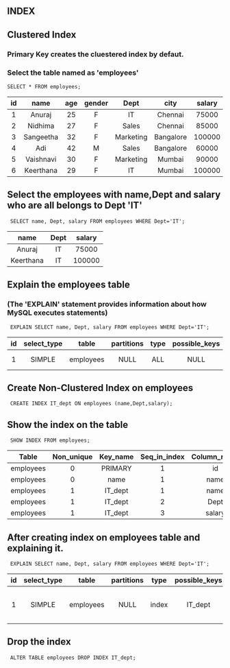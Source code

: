 ## INDEX

## Clustered Index

### Primary Key creates the cluestered index by defaut.

### Select the table named as 'employees'

```
SELECT * FROM employees;
```


| id | name      | age | gender | Dept      | city      | salary |
|:--:|:---------:|:---:|:------:|:---------:|:---------:|:------:|
|  1 | Anuraj    |  25 | F      | IT        | Chennai   |  75000 |
|  2 | Nidhima   |  27 | F      | Sales     | Chennai   |  85000 |
|  3 | Sangeetha |  32 | F      | Marketing | Bangalore | 100000 |
|  4 | Adi       |  42 | M      | Sales     | Bangalore |  60000 |
|  5 | Vaishnavi |  30 | F      | Marketing | Mumbai    |  90000 |
|  6 | Keerthana |  29 | F      | IT        | Mumbai    | 100000 |


## Select the employees with name,Dept and salary who are all belongs to Dept 'IT'

```
 SELECT name, Dept, salary FROM employees WHERE Dept='IT';
```

| name      | Dept | salary |
|:---------:|:----:|:------:|
| Anuraj    | IT   |  75000 |
| Keerthana | IT   | 100000 |


## Explain the employees table 

### (The 'EXPLAIN' statement provides information about how MySQL executes statements)

```
 EXPLAIN SELECT name, Dept, salary FROM employees WHERE Dept='IT';
 ```
 
| id | select_type | table     | partitions | type | possible_keys | key  | key_len | ref  | rows | filtered | Extra       |
|:--:|:-----------:|:---------:|:----------:|:----:|:-------------:|:----:|:-------:|:----:|:----:|:--------:|:-----------:|
|  1 | SIMPLE      | employees | NULL       | ALL  | NULL          | NULL | NULL    | NULL |    6 |    16.67 | Using where |



## Create Non-Clustered Index on employees

```
 CREATE INDEX IT_dept ON employees (name,Dept,salary);
 ```
 
## Show the index on the table

```
 SHOW INDEX FROM employees;
```

| Table     | Non_unique | Key_name | Seq_in_index | Column_name | Collation | Cardinality | Sub_part | Packed | Null | Index_type | Comment | Index_comment | Visible | Expression |
|:---------:|:----------:|:--------:|:------------:|:-----------:|:---------:|:-----------:|:--------:|:------:|:----:|:----------:|:-------:|:-------------:|:-------:|:----------:|
| employees |          0 | PRIMARY  |            1 | id          | A         |           6 |     NULL |   NULL |      | BTREE      |         |               | YES     | NULL       |
| employees |          0 | name     |            1 | name        | A         |           6 |     NULL |   NULL |      | BTREE      |         |               | YES     | NULL       |
| employees |          1 | IT_dept  |            1 | name        | A         |           6 |     NULL |   NULL |      | BTREE      |         |               | YES     | NULL       |
| employees |          1 | IT_dept  |            2 | Dept        | A         |           6 |     NULL |   NULL | YES  | BTREE      |         |               | YES     | NULL       |
| employees |          1 | IT_dept  |            3 | salary      | A         |           6 |     NULL |   NULL |      | BTREE      |         |               | YES     | NULL       |



## After creating index on employees table and explaining it.

```
 EXPLAIN SELECT name, Dept, salary FROM employees WHERE Dept='IT';
 ```
 

| id | select_type | table     | partitions | type  | possible_keys | key     | key_len | ref  | rows | filtered | Extra                    |
|:--:|:-----------:|:---------:|:----------:|:-----:|:-------------:|:-------:|:-------:|:----:|:----:|:--------:|:------------------------:|
|  1 | SIMPLE      | employees | NULL       | index | IT_dept       | IT_dept | 249     | NULL |    6 |    16.67 | Using where; Using index |


## Drop the index

```
 ALTER TABLE employees DROP INDEX IT_dept;
 ```



